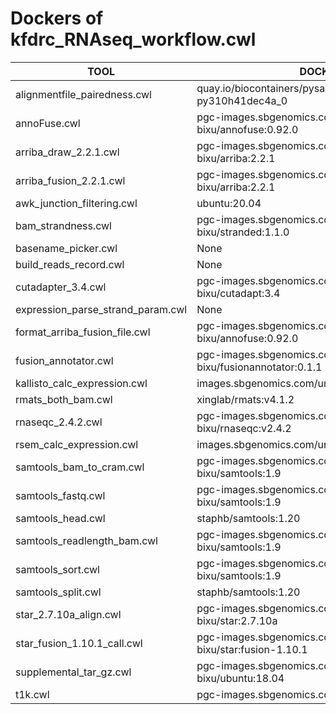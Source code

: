 # Dockers of kfdrc_RNAseq_workflow.cwl

TOOL|DOCKER
-|-
alignmentfile_pairedness.cwl|quay.io/biocontainers/pysam:0.22.0--py310h41dec4a_0
annoFuse.cwl|pgc-images.sbgenomics.com/d3b-bixu/annofuse:0.92.0
arriba_draw_2.2.1.cwl|pgc-images.sbgenomics.com/d3b-bixu/arriba:2.2.1
arriba_fusion_2.2.1.cwl|pgc-images.sbgenomics.com/d3b-bixu/arriba:2.2.1
awk_junction_filtering.cwl|ubuntu:20.04
bam_strandness.cwl|pgc-images.sbgenomics.com/d3b-bixu/stranded:1.1.0
basename_picker.cwl|None
build_reads_record.cwl|None
cutadapter_3.4.cwl|pgc-images.sbgenomics.com/d3b-bixu/cutadapt:3.4
expression_parse_strand_param.cwl|None
format_arriba_fusion_file.cwl|pgc-images.sbgenomics.com/d3b-bixu/annofuse:0.92.0
fusion_annotator.cwl|pgc-images.sbgenomics.com/d3b-bixu/fusionannotator:0.1.1
kallisto_calc_expression.cwl|images.sbgenomics.com/uros_sipetic/kallisto:0.43.1
rmats_both_bam.cwl|xinglab/rmats:v4.1.2
rnaseqc_2.4.2.cwl|pgc-images.sbgenomics.com/d3b-bixu/rnaseqc:v2.4.2
rsem_calc_expression.cwl|images.sbgenomics.com/uros_sipetic/rsem:1.3.1
samtools_bam_to_cram.cwl|pgc-images.sbgenomics.com/d3b-bixu/samtools:1.9
samtools_fastq.cwl|pgc-images.sbgenomics.com/d3b-bixu/samtools:1.9
samtools_head.cwl|staphb/samtools:1.20
samtools_readlength_bam.cwl|pgc-images.sbgenomics.com/d3b-bixu/samtools:1.9
samtools_sort.cwl|pgc-images.sbgenomics.com/d3b-bixu/samtools:1.9
samtools_split.cwl|staphb/samtools:1.20
star_2.7.10a_align.cwl|pgc-images.sbgenomics.com/d3b-bixu/star:2.7.10a
star_fusion_1.10.1_call.cwl|pgc-images.sbgenomics.com/d3b-bixu/star:fusion-1.10.1
supplemental_tar_gz.cwl|pgc-images.sbgenomics.com/d3b-bixu/ubuntu:18.04
t1k.cwl|pgc-images.sbgenomics.com/d3b-bixu/t1k:v1.0.5
